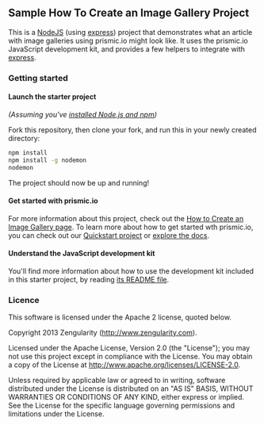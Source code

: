 ## Sample How To Create an Image Gallery Project

This is a [NodeJS](http://nodejs.org/) (using [express](http://expressjs.com/)) project that demonstrates what an article with image galleries using prismic.io might look like. It uses the prismic.io JavaScript development kit, and provides a few helpers to integrate with [express](http://expressjs.com/).

### Getting started

#### Launch the starter project

*(Assuming you've [installed Node.js and npm](http://www.joyent.com/blog/installing-node-and-npm/))*

Fork this repository, then clone your fork, and run this in your newly created directory:

```sh
npm install
npm install -g nodemon
nodemon
```

The project should now be up and running!

#### Get started with prismic.io

For more information about this project, check out the [How to Create an Image Gallery page](https://prismic.io/docs/examples/how-to-create-an-image-gallery#?lang=node). To learn more about how to get started wth prismic.io, you can check out our [Quickstart project](https://prismic.io/quickstart) or [explore the docs](https://prismic.io/docs).

#### Understand the JavaScript development kit

You'll find more information about how to use the development kit included in this starter project, by reading [its README file](https://github.com/prismicio/javascript-kit/blob/master/README.md).

### Licence

This software is licensed under the Apache 2 license, quoted below.

Copyright 2013 Zengularity (http://www.zengularity.com).

Licensed under the Apache License, Version 2.0 (the "License"); you may not use this project except in compliance with the License. You may obtain a copy of the License at http://www.apache.org/licenses/LICENSE-2.0.

Unless required by applicable law or agreed to in writing, software distributed under the License is distributed on an "AS IS" BASIS, WITHOUT WARRANTIES OR CONDITIONS OF ANY KIND, either express or implied. See the License for the specific language governing permissions and limitations under the License.